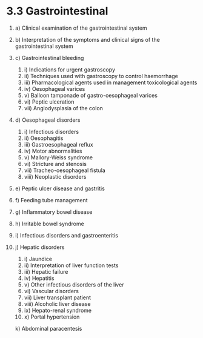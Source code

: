 # 3.3 Gastrointestinal



1. a\)  Clinical examination of the gastrointestinal system
2. b\)  Interpretation of the symptoms and clinical signs of the gastrointestinal system
3. c\)  Gastrointestinal bleeding
   1. i\)  Indications for urgent gastroscopy
   2. ii\)  Techniques used with gastroscopy to control haemorrhage
   3. iii\)  Pharmacological agents used in management toxicological agents
   4. iv\)  Oesophageal varices
   5. v\)  Balloon tamponade of gastro-oesophageal varices
   6. vi\)  Peptic ulceration
   7. vii\)  Angiodysplasia of the colon
4. d\)  Oesophageal disorders
   1. i\)  Infectious disorders
   2. ii\)  Oesophagitis
   3. iii\)  Gastroesophageal reflux
   4. iv\)  Motor abnormalities
   5. v\)  Mallory-Weiss syndrome
   6. vi\)  Stricture and stenosis
   7. vii\)  Tracheo-oesophageal fistula
   8. viii\)  Neoplastic disorders
5. e\)  Peptic ulcer disease and gastritis
6. f\)  Feeding tube management
7. g\)  Inflammatory bowel disease
8. h\)  Irritable bowel syndrome
9. i\)  Infectious disorders and gastroenteritis
10. j\)  Hepatic disorders

    1. i\)  Jaundice
    2. ii\)  Interpretation of liver function tests
    3. iii\)  Hepatic failure
    4. iv\)  Hepatitis
    5. v\)  Other infectious disorders of the liver
    6. vi\)  Vascular disorders
    7. vii\)  Liver transplant patient
    8. viii\)  Alcoholic liver disease
    9. ix\)  Hepato-renal syndrome
    10. x\)  Portal hypertension

    k\) Abdominal paracentesis

